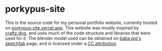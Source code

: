 # porkypus-site

This is the source code for my personal portfolio website, currently hosted on [porkypus-site.vercel.app](http://porkypus-site.vercel.app). This website was mostly inspired by [craftz.dog](https://www.craftz.dog), and uses much of the code structure and libraries that were used for it. The blender model used can be obtained on [baba.pig's sketchfab](https://skfb.ly/oxZPu) page, and is licensed under a [CC attribution](https://creativecommons.org/licenses/by/4.0/legalcode).
